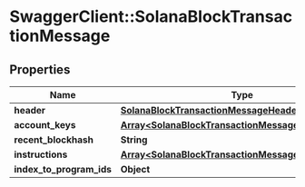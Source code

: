 # SwaggerClient::SolanaBlockTransactionMessage

## Properties
Name | Type | Description | Notes
------------ | ------------- | ------------- | -------------
**header** | [**SolanaBlockTransactionMessageHeader**](SolanaBlockTransactionMessageHeader.md) |  | [optional] 
**account_keys** | [**Array&lt;SolanaBlockTransactionMessageAccountKeys&gt;**](SolanaBlockTransactionMessageAccountKeys.md) |  | [optional] 
**recent_blockhash** | **String** |  | [optional] 
**instructions** | [**Array&lt;SolanaBlockTransactionMessageInstructions&gt;**](SolanaBlockTransactionMessageInstructions.md) |  | [optional] 
**index_to_program_ids** | **Object** |  | [optional] 

